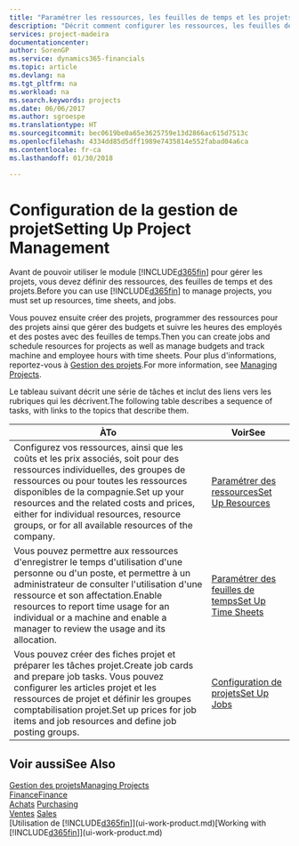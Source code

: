```yaml
---
title: "Paramétrer les ressources, les feuilles de temps et les projets| Microsoft Docs"
description: "Décrit comment configurer les ressources, les feuilles de temps et les projets pour la gestion des projets."
services: project-madeira
documentationcenter: 
author: SorenGP
ms.service: dynamics365-financials
ms.topic: article
ms.devlang: na
ms.tgt_pltfrm: na
ms.workload: na
ms.search.keywords: projects
ms.date: 06/06/2017
ms.author: sgroespe
ms.translationtype: HT
ms.sourcegitcommit: bec0619be0a65e3625759e13d2866ac615d7513c
ms.openlocfilehash: 4334dd85d5dff1989e7435814e552fabad04a6ca
ms.contentlocale: fr-ca
ms.lasthandoff: 01/30/2018

---
```

# <a name="setting-up-project-management"></a><span data-ttu-id="1cbc3-103">Configuration de la gestion de projet</span><span class="sxs-lookup"><span data-stu-id="1cbc3-103">Setting Up Project Management</span></span>
<span data-ttu-id="1cbc3-104">Avant de pouvoir utiliser le module [!INCLUDE[d365fin](includes/d365fin_md.md)] pour gérer les projets, vous devez définir des ressources, des feuilles de temps et des projets.</span><span class="sxs-lookup"><span data-stu-id="1cbc3-104">Before you can use [!INCLUDE[d365fin](includes/d365fin_md.md)] to manage projects, you must set up resources, time sheets, and jobs.</span></span>

<span data-ttu-id="1cbc3-105">Vous pouvez ensuite créer des projets, programmer des ressources pour des projets ainsi que gérer des budgets et suivre les heures des employés et des postes avec des feuilles de temps.</span><span class="sxs-lookup"><span data-stu-id="1cbc3-105">Then you can create jobs and schedule resources for projects as well as manage budgets and track machine and employee hours with time sheets.</span></span> <span data-ttu-id="1cbc3-106">Pour plus d'informations, reportez-vous à [Gestion des projets](projects-manage-projects.md).</span><span class="sxs-lookup"><span data-stu-id="1cbc3-106">For more information, see [Managing Projects](projects-manage-projects.md).</span></span>  

<span data-ttu-id="1cbc3-107">Le tableau suivant décrit une série de tâches et inclut des liens vers les rubriques qui les décrivent.</span><span class="sxs-lookup"><span data-stu-id="1cbc3-107">The following table describes a sequence of tasks, with links to the topics that describe them.</span></span>

| <span data-ttu-id="1cbc3-108">À</span><span class="sxs-lookup"><span data-stu-id="1cbc3-108">To</span></span> | <span data-ttu-id="1cbc3-109">Voir</span><span class="sxs-lookup"><span data-stu-id="1cbc3-109">See</span></span> |
| --- | --- |
| <span data-ttu-id="1cbc3-110">Configurez vos ressources, ainsi que les coûts et les prix associés, soit pour des ressources individuelles, des groupes de ressources ou pour toutes les ressources disponibles de la compagnie.</span><span class="sxs-lookup"><span data-stu-id="1cbc3-110">Set up your resources and the related costs and prices, either for individual resources, resource groups, or for all available resources of the company.</span></span> |[<span data-ttu-id="1cbc3-111">Paramétrer des ressources</span><span class="sxs-lookup"><span data-stu-id="1cbc3-111">Set Up Resources</span></span>](projects-how-setup-resources.md) |
| <span data-ttu-id="1cbc3-112">Vous pouvez permettre aux ressources d'enregistrer le temps d'utilisation d'une personne ou d'un poste, et permettre à un administrateur de consulter l'utilisation d'une ressource et son affectation.</span><span class="sxs-lookup"><span data-stu-id="1cbc3-112">Enable resources to report time usage for an individual or a machine and enable a manager to review the usage and its allocation.</span></span> |[<span data-ttu-id="1cbc3-113">Paramétrer des feuilles de temps</span><span class="sxs-lookup"><span data-stu-id="1cbc3-113">Set Up Time Sheets</span></span>](projects-how-setup-time-sheets.md) |
| <span data-ttu-id="1cbc3-114">Vous pouvez créer des fiches projet et préparer les tâches projet.</span><span class="sxs-lookup"><span data-stu-id="1cbc3-114">Create job cards and prepare job tasks.</span></span> <span data-ttu-id="1cbc3-115">Vous pouvez configurer les articles projet et les ressources de projet et définir les groupes comptabilisation projet.</span><span class="sxs-lookup"><span data-stu-id="1cbc3-115">Set up prices for job items and job resources and define job posting groups.</span></span> |[<span data-ttu-id="1cbc3-116">Configuration de projets</span><span class="sxs-lookup"><span data-stu-id="1cbc3-116">Set Up Jobs</span></span>](projects-how-setup-jobs.md) |

## <a name="see-also"></a><span data-ttu-id="1cbc3-117">Voir aussi</span><span class="sxs-lookup"><span data-stu-id="1cbc3-117">See Also</span></span>
[<span data-ttu-id="1cbc3-118">Gestion des projets</span><span class="sxs-lookup"><span data-stu-id="1cbc3-118">Managing Projects</span></span>](projects-manage-projects.md)  
[<span data-ttu-id="1cbc3-119">Finance</span><span class="sxs-lookup"><span data-stu-id="1cbc3-119">Finance</span></span>](finance.md)  
<span data-ttu-id="1cbc3-120">[Achats](purchasing-manage-purchasing.md)       </span><span class="sxs-lookup"><span data-stu-id="1cbc3-120">[Purchasing](purchasing-manage-purchasing.md)       </span></span>  
<span data-ttu-id="1cbc3-121">[Ventes](sales-manage-sales.md)   </span><span class="sxs-lookup"><span data-stu-id="1cbc3-121">[Sales](sales-manage-sales.md)   </span></span>  
<span data-ttu-id="1cbc3-122">[Utilisation de [!INCLUDE[d365fin](includes/d365fin_md.md)]](ui-work-product.md)</span><span class="sxs-lookup"><span data-stu-id="1cbc3-122">[Working with [!INCLUDE[d365fin](includes/d365fin_md.md)]](ui-work-product.md)</span></span>  

